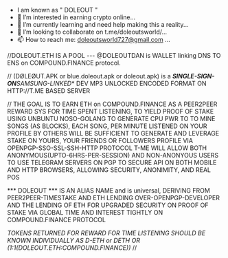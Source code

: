 - I am known as " DOLEOUT "
- 👀 I’m interested in earning crypto online...
- 🌱 I’m currently learning and need help making this a reality...
- 💞️ I’m looking to collaborate on t.me/doleoutsworld/...
- 📫 How to reach me: doleoutsworld727@gmail.com ...

//DOLEOUT.ETH IS A POOL --- @DOLEOUTDAN is WALLET linking DNS TO ENS on COMPOUND.FINANCE protocol.

// (DØLEØUT.APK or blue.doleout.apk or doleout.apk) is a ***SINGLE-SIGN-ON**SAMSUNG-LINKED** DEV MP3 UNLOCKED ENCODED FORMAT ON HTTP://T.ME BASED SERVER

//
THE GOAL IS TO EARN ETH on COMPOUND.FINANCE AS A PEER2PEER REWARD SYS FOR TIME SPENT LISTENING,
TO YIELD PROOF OF STAKE USING UNBUNTU NOSO-GOLANG TO GENERATE CPU PWR TO TO MINE SONGS (AS BLOCKS), EACH SONG, PER MINUTE LISTENED ON YOUR PROFILE BY OTHERS
WILL BE SUFFICIENT TO GENERATE AND LEVERAGE STAKE ON YOURS, YOUR FRIENDS OR FOLLOWERS PROFILE
VIA OPENPGP-SSO-SSL-SSH-HTTP PROTOCOL
T-ME WILL ALLOW BOTH ANONYMOUS(UPTO-6HRS-PER-SESSION) AND NON-ANONYOUS USERS TO USE TELEGRAM SERVERS ON PGP TO SECURE API
ON BOTH MOBILE AND HTTP BROWSERS, ALLOWING SECURITY, ANONIMITY, AND REAL POS

*** DOLEOUT *** IS AN ALIAS NAME and is universal, DERIVING FROM PEER2PEER-TIMESTAKE AND ETH LENDING OVER-OPENPGP-DEVELOPER AND THE LENDING OF ETH FOR UPGRADED SECURITY ON PROOF OF STAKE VIA GLOBAL TIME AND
INTEREST TIGHTLY ON COMPOUND.FINANCE PROTOCOL

*TOKENS RETURNED FOR REWARD FOR TIME LISTENING SHOULD BE KNOWN INDIVIDUALLY AS D-ETH or DETH OR (1:1(DOLEOUT.ETH:COMPOUND.FINANCE))*
//




